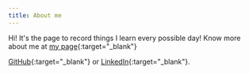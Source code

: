 ```yaml
---
title: About me
---
```


Hi! It's the page to record things I learn every possible day!
Know more about me at [my page](https://escrowdis.tw){:target="_blank"}

[GitHub](https://github.com/escrowdis){:target="_blank"} or [LinkedIn](https://www.linkedin.com/in/lkw-tw/){:target="_blank"}.
